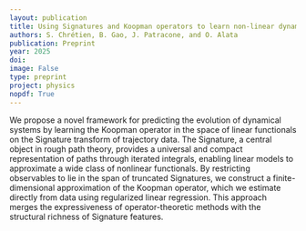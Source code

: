 ```yaml
---
layout: publication
title: Using Signatures and Koopman operators to learn non-linear dynamics
authors: S. Chrétien, B. Gao, J. Patracone, and O. Alata
publication: Preprint
year: 2025
doi:
image: False
type: preprint
project: physics
nopdf: True
---
```



We propose a novel framework for predicting the evolution of dynamical systems by learning the Koopman operator in the space of linear functionals on the Signature transform of trajectory data. The Signature, a central object in rough path theory, provides a universal and compact representation of paths through iterated integrals, enabling linear models to approximate a wide class of nonlinear functionals. By restricting observables to lie in the span of truncated Signatures, we construct a finite-dimensional approximation of the Koopman operator, which we estimate directly from data using regularized linear regression. This approach merges the expressiveness of operator-theoretic methods with the structural richness of Signature features.

